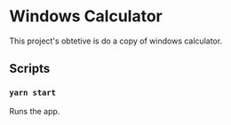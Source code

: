# Windows Calculator

This project's obtetive is do a copy of windows calculator.


## Scripts

### `yarn start`

Runs the app.
